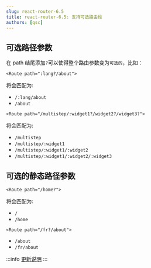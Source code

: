 ```yaml
---
slug: react-router-6.5
title: react-router-6.5: 支持可选路由段
authors: [qsc]
---
```


## 可选路径参数

在 path 结尾添加`?`可以使得整个路由参数变为`可选的`，比如：
```tsx
<Route path=":lang?/about"> 
```
将会匹配为:
-   `/:lang/about`
-   `/about`

```tsx
<Route path="/multistep/:widget1?/widget2?/widget3?">
```
将会匹配为:
-   `/multistep`
-   `/multistep/:widget1`
-   `/multistep/:widget1/:widget2`
-   `/multistep/:widget1/:widget2/:widget3`

## 可选的静态路径参数

```tsx
<Route path="/home?">
```
将会匹配为: 
-   `/`
-   `/home`

```tsx
<Route path="/fr?/about">
```
-   `/about`
-   `/fr/about`

:::info 
[更新说明](https://github.com/remix-run/react-router/releases/tag/react-router%406.5.0)
:::